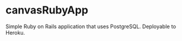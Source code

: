 canvasRubyApp
=============

Simple Ruby on Rails application that uses PostgreSQL. Deployable to Heroku.
